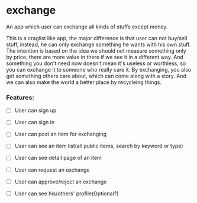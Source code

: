 # exchange
An app which user can exchange all kinds of stuffs except money.


This is a craglist like app, the major difference is that user can not buy/sell stuff, instead, he can only exchange something he wants with his own stuff.  The intention is based on the idea we should not measure something only by price, there are more value in there if we see it in a different way.  And something you don't need now doesn't mean it's useless or worthless, so you can exchange it to someone who really care it.  By exchanging, you also get something others care about, which can come along with a story.  And we can also make the world a better place by recycleing things.

### Features:

   - [ ] User can sign up
   - [ ] User can sign in
   - [ ] User can post an item for exchanging
   - [ ] User can see an item list(all public items, search by keyword or type)
   - [ ] User can see detail page of an item
   - [ ] User can request an exchange
   - [ ] User can approve/reject an exchange
   - [ ] User can see his/others' profile(Optional?) 

